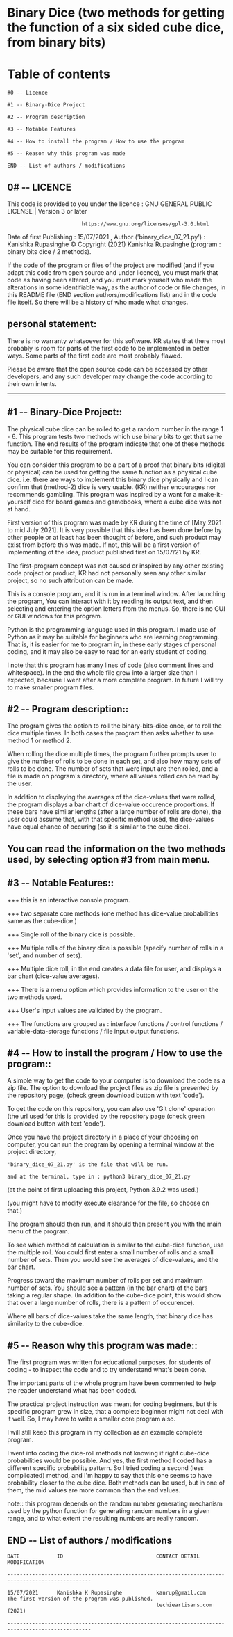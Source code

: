 
Binary Dice (two methods for getting the function of a six sided cube dice, from binary bits)
==============================================================================================

Table of contents
==============================================================================================

    #0 -- Licence

    #1 -- Binary-Dice Project
    
    #2 -- Program description
    
    #3 -- Notable Features

    #4 -- How to install the program / How to use the program
    
    #5 -- Reason why this program was made
    
    END -- List of authors / modifications




0# -- LICENCE
------------------------------------------------------------------------------------------------------

This code is provided to you under the licence :  GNU GENERAL PUBLIC LICENSE | Version 3 or later

                            https://www.gnu.org/licenses/gpl-3.0.html

                            
Date of first Publishing : 15/07/2021 , Author ('binary_dice_07_21.py') : Kanishka Rupasinghe
© Copyright (2021) Kanishka Rupasinghe (program : binary bits dice / 2 methods).


If the code of the program or files of the project are modified (and if you adapt this code from 
open source and under licence), you must mark that code as having been altered, and you must mark 
youself who made the alterations in some identifiable way, as the author of code or file changes, 
in this README file (END section authors/modifications list) and in the code file itself. 
So there will be a history of who made what changes.
 

personal statement:
------------------------------------------------------------------------------------------------------
 
There is no warranty whatsoever for this software. KR states that there most probably is room for
parts of the first code to be implemented in better ways. Some parts of the first code are 
most probably flawed.

Please be aware that the open source code can be accessed by other developers, and any such developer
may change the code according to their own intents. 

------------------------------------------------------------------------------------------------------



#1 -- Binary-Dice Project::
------------------------------------------------------------------------------------------------------

The physical cube dice can be rolled to get a random number in the range 1 - 6. This program
tests two methods which use binary bits to get that same function. The end results of the program
indicate that one of these methods may be suitable for this requirement.

You can consider this program to be a part of a proof that binary bits (digital or physical) can
be used for getting the same function as a physical cube dice. i.e. there are ways to implement
this binary dice physically and I can confirm that (method-2) dice is very usable. 
(KR) neither encourages nor recommends gambling. This program was inspired by a want for 
a make-it-yourself dice for board games and gamebooks, where a cube dice was not at hand.



First version of this program was made by KR during the time of [May 2021 to mid July 2021].
It is very possible that this idea has been done before by other people or at least has been 
thought of before, and such product may exist from before this was made. 
If not, this will be a first version of implementing of the idea, product published first on 
15/07/21 by KR.

The first-program concept was not caused or inspired by any other existing code project or product,
KR had not personally seen any other similar project, so no such attribution can be made.



This is a console program, and it is run in a terminal window. After launching the program, You 
can interact with it by reading its output text, and then selecting and entering the option letters
from the menus. So, there is no GUI or GUI windows for this program.

Python is the programming language used in this program. I made use of Python as it may be suitable
for beginners who are learning programming. That is, it is easier for me to program in, in these 
early stages of personal coding, and it may also be easy to read for an early student of coding.



I note that this program has many lines of code (also comment lines and whitespace). In the end the 
whole file grew into a larger size than I expected, because I went after a more complete program. 
In future I will try to make smaller program files.




#2 -- Program description::
-----------------------------------------------------------------------------------------------------
The program gives the option to roll the binary-bits-dice once, or to roll the dice multiple
times. In both cases the program then asks whether to use method 1 or method 2. 

When rolling the dice multiple times, the program further prompts user to give the number of rolls
to be done in each set, and also how many sets of rolls to be done. 
The number of sets that were input are then rolled, and a file is made on program's directory, 
where all values rolled can be read by the user. 

In addition to displaying the averages of the dice-values that were rolled, the program displays
a bar chart of dice-value occurence proportions. If these bars have similar lengths (after a large 
number of rolls are done), the user could assume that, with that specific method used, the dice-values
have equal chance of occuring (so it is similar to the cube dice).

You can read the information on the two methods used, by selecting option #3 from main menu.
-----------------------------------------------------------------------------------------------------




#3 -- Notable Features::
-----------------------------------------------------------------------------------------------------

+++ this is an interactive console program.

+++ two separate core methods (one method has dice-value probabilities same as the cube-dice.)

+++ Single roll of the binary dice is possible.

+++ Multiple rolls of the binary dice is possible (specify number of rolls in a 'set', and number of sets).

+++ Multiple dice roll, in the end creates a data file for user, and displays a bar chart (dice-value averages).

+++ There is a menu option which provides information to the user on the two methods used.

+++ User's input values are validated by the program.

+++ The functions are grouped as : 
        interface functions / control functions / variable-data-storage functions / file input output functions.
        
        
        
        
#4 -- How to install the program / How to use the program::
-----------------------------------------------------------------------------------------------------

A simple way to get the code to your computer is to download the code as a zip file.
The option to download the project files as zip file is presented by the repository page,
(check green download button with text 'code').

To get the code on this repository, you can also use 'Git clone' operation (the url used for this is 
provided by the repository page (check green download button with text 'code').



Once you have the project directory in a place of your choosing on computer, you can run the program
by opening a terminal window at the project directory,

    'binary_dice_07_21.py' is the file that will be run.

    and at the terminal, type in : python3 binary_dice_07_21.py

(at the point of first uploading this project, Python 3.9.2 was used.)

(you might have to modify execute clearance for the file, so choose on that.)

The program should then run, and it should then present you with the main menu of the program.



To see which method of calculation is similar to the cube-dice function, use the multiple roll.
You could first enter a small number of rolls and a small number of sets. Then you would see
the averages of dice-values, and the bar chart. 

Progress toward the maximum number of rolls per set and maximum number of sets. You should
see a pattern (in the bar chart) of the bars taking a regular shape. (In addition to the
cube-dice point, this would show that over a large number of rolls, there is a pattern of occurence).

Where all bars of dice-values take the same length, that binary dice has similarity to the cube-dice.




#5 -- Reason why this program was made::
-----------------------------------------------------------------------------------------------------

The first program was written for educational purposes, for students of coding - to inspect the code 
and to try understand what's been done.

The important parts of the whole program have been commented to help the reader understand what has been coded.

The practical project instruction was meant for coding beginners, but this specific program grew in size,
that a complete beginner might not deal with it well. So, I may have to write a smaller core program also.

I will still keep this program in my collection as an example complete program.

I went into coding the dice-roll methods not knowing if right cube-dice probabilities would be possible.
And yes, the first method I coded has a different specific probability pattern. So I tried coding
a second (less complicated) method, and I'm happy to say that this one seems to have probability closer to the
cube dice. Both methods can be used, but in one of them, the mid values are more common than the end values.

note:: this program depends on the random number generating mechanism used by the python function for
generating random numbers in a given range, and to what extent the resulting numbers are really random.



END -- List of authors / modifications
-----------------------------------------------------------------------------------------------------


    DATE            ID                              CONTACT DETAIL                          MODIFICATION
        
    -------------------------------------------------------------------------------------------------
    
    15/07/2021      Kanishka K Rupasinghe           kanrup@gmail.com                        The first version of the program was published.
                                                    techieartisans.com (2021)
    
    -------------------------------------------------------------------------------------------------


